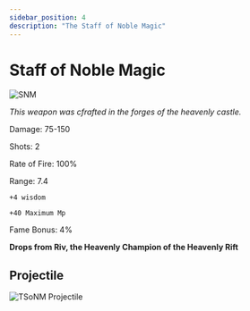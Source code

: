 ```yaml
---
sidebar_position: 4
description: "The Staff of Noble Magic"
---
```


# Staff of Noble Magic

![SNM](https://cdn.discordapp.com/attachments/1187552567295758487/1187836711305220166/Staff_of_Noble_Magic.png)

<i>This weapon was  cfrafted in the forges of the heavenly castle.</i>

Damage: 75-150

Shots: 2

Rate of Fire: 100%

Range: 7.4

    +4 wisdom
    
    +40 Maximum Mp
    
Fame Bonus: 4%

**Drops from Riv, the Heavenly Champion of the Heavenly Rift**

## Projectile

![TSoNM Projectile](https://cdn.discordapp.com/attachments/1160376179996496013/1187852754467684373/Staff_of_Noble_Magic_Projectile.gif)
